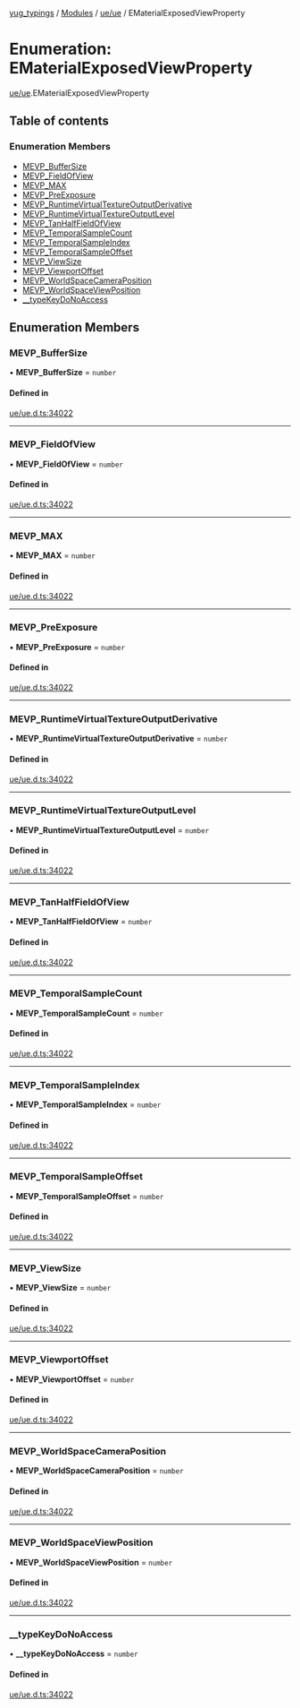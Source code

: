 [yug_typings](../README.md) / [Modules](../modules.md) / [ue/ue](../modules/ue_ue.md) / EMaterialExposedViewProperty

# Enumeration: EMaterialExposedViewProperty

[ue/ue](../modules/ue_ue.md).EMaterialExposedViewProperty

## Table of contents

### Enumeration Members

- [MEVP\_BufferSize](ue_ue.EMaterialExposedViewProperty.md#mevp_buffersize)
- [MEVP\_FieldOfView](ue_ue.EMaterialExposedViewProperty.md#mevp_fieldofview)
- [MEVP\_MAX](ue_ue.EMaterialExposedViewProperty.md#mevp_max)
- [MEVP\_PreExposure](ue_ue.EMaterialExposedViewProperty.md#mevp_preexposure)
- [MEVP\_RuntimeVirtualTextureOutputDerivative](ue_ue.EMaterialExposedViewProperty.md#mevp_runtimevirtualtextureoutputderivative)
- [MEVP\_RuntimeVirtualTextureOutputLevel](ue_ue.EMaterialExposedViewProperty.md#mevp_runtimevirtualtextureoutputlevel)
- [MEVP\_TanHalfFieldOfView](ue_ue.EMaterialExposedViewProperty.md#mevp_tanhalffieldofview)
- [MEVP\_TemporalSampleCount](ue_ue.EMaterialExposedViewProperty.md#mevp_temporalsamplecount)
- [MEVP\_TemporalSampleIndex](ue_ue.EMaterialExposedViewProperty.md#mevp_temporalsampleindex)
- [MEVP\_TemporalSampleOffset](ue_ue.EMaterialExposedViewProperty.md#mevp_temporalsampleoffset)
- [MEVP\_ViewSize](ue_ue.EMaterialExposedViewProperty.md#mevp_viewsize)
- [MEVP\_ViewportOffset](ue_ue.EMaterialExposedViewProperty.md#mevp_viewportoffset)
- [MEVP\_WorldSpaceCameraPosition](ue_ue.EMaterialExposedViewProperty.md#mevp_worldspacecameraposition)
- [MEVP\_WorldSpaceViewPosition](ue_ue.EMaterialExposedViewProperty.md#mevp_worldspaceviewposition)
- [\_\_typeKeyDoNoAccess](ue_ue.EMaterialExposedViewProperty.md#__typekeydonoaccess)

## Enumeration Members

### MEVP\_BufferSize

• **MEVP\_BufferSize** = `number`

#### Defined in

[ue/ue.d.ts:34022](https://github.com/YugMetaverse/yug_typings/blob/b7d9b19/ue/ue.d.ts#L34022)

___

### MEVP\_FieldOfView

• **MEVP\_FieldOfView** = `number`

#### Defined in

[ue/ue.d.ts:34022](https://github.com/YugMetaverse/yug_typings/blob/b7d9b19/ue/ue.d.ts#L34022)

___

### MEVP\_MAX

• **MEVP\_MAX** = `number`

#### Defined in

[ue/ue.d.ts:34022](https://github.com/YugMetaverse/yug_typings/blob/b7d9b19/ue/ue.d.ts#L34022)

___

### MEVP\_PreExposure

• **MEVP\_PreExposure** = `number`

#### Defined in

[ue/ue.d.ts:34022](https://github.com/YugMetaverse/yug_typings/blob/b7d9b19/ue/ue.d.ts#L34022)

___

### MEVP\_RuntimeVirtualTextureOutputDerivative

• **MEVP\_RuntimeVirtualTextureOutputDerivative** = `number`

#### Defined in

[ue/ue.d.ts:34022](https://github.com/YugMetaverse/yug_typings/blob/b7d9b19/ue/ue.d.ts#L34022)

___

### MEVP\_RuntimeVirtualTextureOutputLevel

• **MEVP\_RuntimeVirtualTextureOutputLevel** = `number`

#### Defined in

[ue/ue.d.ts:34022](https://github.com/YugMetaverse/yug_typings/blob/b7d9b19/ue/ue.d.ts#L34022)

___

### MEVP\_TanHalfFieldOfView

• **MEVP\_TanHalfFieldOfView** = `number`

#### Defined in

[ue/ue.d.ts:34022](https://github.com/YugMetaverse/yug_typings/blob/b7d9b19/ue/ue.d.ts#L34022)

___

### MEVP\_TemporalSampleCount

• **MEVP\_TemporalSampleCount** = `number`

#### Defined in

[ue/ue.d.ts:34022](https://github.com/YugMetaverse/yug_typings/blob/b7d9b19/ue/ue.d.ts#L34022)

___

### MEVP\_TemporalSampleIndex

• **MEVP\_TemporalSampleIndex** = `number`

#### Defined in

[ue/ue.d.ts:34022](https://github.com/YugMetaverse/yug_typings/blob/b7d9b19/ue/ue.d.ts#L34022)

___

### MEVP\_TemporalSampleOffset

• **MEVP\_TemporalSampleOffset** = `number`

#### Defined in

[ue/ue.d.ts:34022](https://github.com/YugMetaverse/yug_typings/blob/b7d9b19/ue/ue.d.ts#L34022)

___

### MEVP\_ViewSize

• **MEVP\_ViewSize** = `number`

#### Defined in

[ue/ue.d.ts:34022](https://github.com/YugMetaverse/yug_typings/blob/b7d9b19/ue/ue.d.ts#L34022)

___

### MEVP\_ViewportOffset

• **MEVP\_ViewportOffset** = `number`

#### Defined in

[ue/ue.d.ts:34022](https://github.com/YugMetaverse/yug_typings/blob/b7d9b19/ue/ue.d.ts#L34022)

___

### MEVP\_WorldSpaceCameraPosition

• **MEVP\_WorldSpaceCameraPosition** = `number`

#### Defined in

[ue/ue.d.ts:34022](https://github.com/YugMetaverse/yug_typings/blob/b7d9b19/ue/ue.d.ts#L34022)

___

### MEVP\_WorldSpaceViewPosition

• **MEVP\_WorldSpaceViewPosition** = `number`

#### Defined in

[ue/ue.d.ts:34022](https://github.com/YugMetaverse/yug_typings/blob/b7d9b19/ue/ue.d.ts#L34022)

___

### \_\_typeKeyDoNoAccess

• **\_\_typeKeyDoNoAccess** = `number`

#### Defined in

[ue/ue.d.ts:34022](https://github.com/YugMetaverse/yug_typings/blob/b7d9b19/ue/ue.d.ts#L34022)
